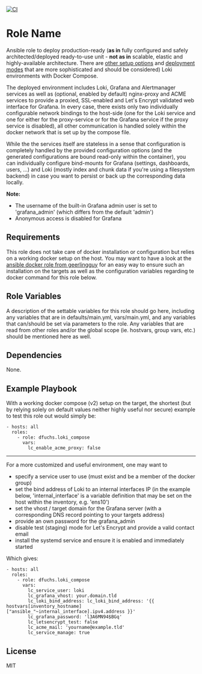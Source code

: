 [![CI](https://github.com/DominiqueFuchs/ansible-loki-compose/actions/workflows/ci.yaml/badge.svg?branch=main&event=push)](https://github.com/DominiqueFuchs/ansible-loki-compose/actions/workflows/ci.yaml)

Role Name
=========

Ansible role to deploy production-ready (**as in** fully configured and safely architected/deployed ready-to-use unit - **not as in** scalable, elastic and highly-available architecture. There are [other setup options](https://grafana.com/docs/loki/latest/installation/) and [deployment modes](https://grafana.com/docs/loki/latest/fundamentals/architecture/deployment-modes/) that are more sophisticated and should be considered) Loki environments with Docker Compose.

The deployed environment includes Loki, Grafana and Alertmanager services as well as (optional, enabled by default) nginx-proxy and ACME services to provide a proxied, SSL-enabled and Let's Encrypt validated web interface for Grafana. In every case, there exists only two individually configurable network bindings to the host-side (one for the Loki service and one for either for the proxy-service or for the Grafana service if the proxy service is disabled), all other communication is handled solely within the docker network that is set up by the compose file.

While the the services itself are stateless in a sense that configuration is completely handled by the provided configuration options (and the generated configurations are bound read-only within the container), you can individually configure bind-mounts for Grafana (settings, dashboards, users, ...) and Loki (mostly index and chunk data if you're using a filesystem backend) in case you want to persist or back up the corresponding data locally.

**Note:**
* The username of the built-in Grafana admin user is set to 'grafana_admin' (which differs from the default 'admin')
* Anonymous access is disabled for Grafana

Requirements
------------

This role does not take care of docker installation or configuration but relies on a working docker setup on the host. You may want to have a look at the [ansible docker role from geerlingguy](https://github.com/geerlingguy/ansible-role-docker) for an easy way to ensure such an installation on the targets as well as the configuration variables regarding te docker command for this role below.

Role Variables
--------------

A description of the settable variables for this role should go here, including any variables that are in defaults/main.yml, vars/main.yml, and any variables that can/should be set via parameters to the role. Any variables that are read from other roles and/or the global scope (ie. hostvars, group vars, etc.) should be mentioned here as well.

Dependencies
------------

None.

Example Playbook
----------------

With a working docker compose (v2) setup on the target, the shortest (but by relying solely on default values neither highly useful nor secure) example to test this role out would simply be:

    - hosts: all
      roles:
        - role: dfuchs.loki_compose
          vars:
            lc_enable_acme_proxy: false

---

For a more customized and useful environment, one may want to

- specify a service user to use (must exist and be a member of the docker group)
- set the bind address of Loki to an internal interfaces IP (in the example below, 'internal_interface' is a variable definition that may be set on the host within the inventory, e.g. 'ens10')
- set the vhost / target domain for the Grafana server (with a corresponding DNS record pointing to your targets address)
- provide an own password for the grafana_admin
- disable test (staging) mode for Let's Encrypt and provide a valid contact email
- install the systemd service and ensure it is enabled and immediately started
 
Which gives:

    - hosts: all
      roles:
        - role: dfuchs.loki_compose
          vars:
            lc_service_user: loki
            lc_grafana_vhost: your.domain.tld
            lc_loki_bind_address: lc_loki_bind_address: '{{ hostvars[inventory_hostname]["ansible_"~internal_interface].ipv4.address }}'
            lc_grafana_password: 'l3A6MN94$BGq'
            lc_letsencrypt_test: false
            lc_acme_mail: 'yourname@example.tld'
            lc_service_manage: true

License
-------

MIT

